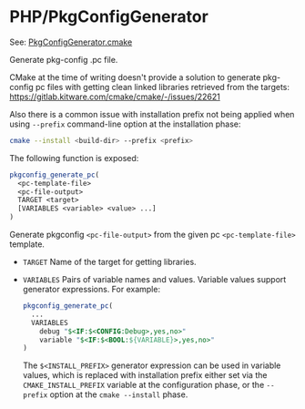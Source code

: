 # PHP/PkgConfigGenerator

See: [PkgConfigGenerator.cmake](https://github.com/petk/php-build-system/tree/master/cmake/cmake/modules/PHP/PkgConfigGenerator.cmake)

Generate pkg-config .pc file.

CMake at the time of writing doesn't provide a solution to generate pkg-config
pc files with getting clean linked libraries retrieved from the targets:
https://gitlab.kitware.com/cmake/cmake/-/issues/22621

Also there is a common issue with installation prefix not being applied when
using `--prefix` command-line option at the installation phase:

```sh
cmake --install <build-dir> --prefix <prefix>
```

The following function is exposed:

```cmake
pkgconfig_generate_pc(
  <pc-template-file>
  <pc-file-output>
  TARGET <target>
  [VARIABLES <variable> <value> ...]
)
```

Generate pkgconfig `<pc-file-output>` from the given pc `<pc-template-file>`
template.

* `TARGET`
  Name of the target for getting libraries.
* `VARIABLES`
  Pairs of variable names and values. Variable values support generator
  expressions. For example:

  ```cmake
  pkgconfig_generate_pc(
    ...
    VARIABLES
      debug "$<IF:$<CONFIG:Debug>,yes,no>"
      variable "$<IF:$<BOOL:${VARIABLE}>,yes,no>"
  )
  ```

  The `$<INSTALL_PREFIX>` generator expression can be used in variable values,
  which is replaced with installation prefix either set via the
  `CMAKE_INSTALL_PREFIX` variable at the configuration phase, or the `--prefix`
  option at the `cmake --install` phase.
